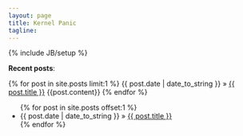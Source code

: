 ```yaml
---
layout: page
title: Kernel Panic
tagline: 
---
```

{% include JB/setup %}

**Recent posts**:

{% for post in site.posts limit:1 %}
<span>{{ post.date | date_to_string }}</span> &raquo; <a href="{{ BASE_PATH }}{{ post.url }}">{{ post.title }}</a>
<span>{{post.content}}</span>
{% endfor %}

<ul class="posts">
    {% for post in site.posts offset:1 %}
    <li>
        <span class="fixed-span">{{ post.date | date_to_string }}</span> &raquo; <a href="{{ BASE_PATH }}{{ post.url }}">{{ post.title }}</a>
    </li>
    {% endfor %}
</ul>
